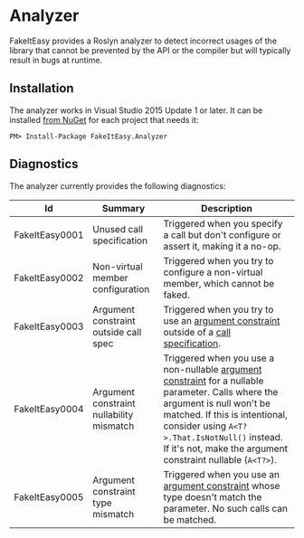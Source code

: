 # Analyzer

FakeItEasy provides a Roslyn analyzer to detect incorrect usages of the library
that cannot be prevented by the API or the compiler but will typically result in
bugs at runtime.

## Installation

The analyzer works in Visual Studio 2015 Update 1 or later. It can be installed
[from NuGet](https://www.nuget.org/packages/FakeItEasy.Analyzer) for each project
that needs it:

```
PM> Install-Package FakeItEasy.Analyzer
```

## Diagnostics

The analyzer currently provides the following diagnostics:

| Id             | Summary                                  | Description                                                                                                                                           |
|----------------|------------------------------------------|-------------------------------------------------------------------------------------------------------------------------------------------------------|
| FakeItEasy0001 | Unused call specification                | Triggered when you specify a call but don't configure or assert it, making it a no-op.                                                                |
| FakeItEasy0002 | Non-virtual member configuration         | Triggered when you try to configure a non-virtual member, which cannot be faked.                                                                      |
| FakeItEasy0003 | Argument constraint outside call spec    | Triggered when you try to use an [argument constraint](argument-constraints.md) outside of a [call specification](specifying-a-call-to-configure.md). |
| FakeItEasy0004 | Argument constraint nullability mismatch | Triggered when you use a non-nullable [argument constraint](argument-constraints.md) for a nullable parameter. Calls where the argument is null won't be matched. If this is intentional, consider using `A<T?>.That.IsNotNull()` instead. If it's not, make the argument constraint nullable (`A<T?>`). |
| FakeItEasy0005 | Argument constraint type mismatch        | Triggered when you use an [argument constraint](argument-constraints.md) whose type doesn't match the parameter. No such calls can be matched.        |
